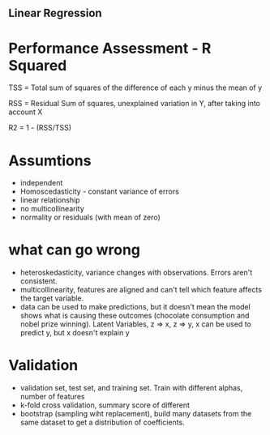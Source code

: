 ## Linear Regression

# Performance Assessment - R Squared 
TSS = Total sum of squares of the difference of each y minus the mean of y

RSS = Residual Sum of squares, unexplained variation in Y, after taking into account X

R2 = 1 - (RSS/TSS)

# Assumtions
- independent
- Homoscedasticity - constant variance of errors
- linear relationship
- no multicollinearity 
- normality or residuals (with mean of zero)

# what can go wrong 
- heteroskedasticity, variance changes with observations. Errors aren't consistent.
- multicollinearity, features are aligned and can't tell which feature affects the target variable. 
- data can be used to make predictions, but it doesn't mean the model shows what is causing these outcomes (chocolate consumption and nobel prize winning). Latent Variables, z => x, z => y, x can be used to predict y, but x doesn't explain y

# Validation
- validation set, test set, and training set. Train with different alphas, number of features 
- k-fold cross validation, summary score of different 
- bootstrap (sampling wiht replacement), build many datasets from the same dataset to get a distribution of coefficients. 